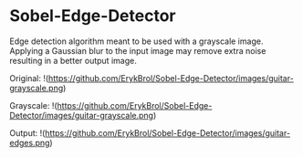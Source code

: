 # Sobel-Edge-Detector

Edge detection algorithm meant to be used with a grayscale image. Applying a Gaussian blur to the input image may remove extra noise resulting in a better output image.

Original:
!(https://github.com/ErykBrol/Sobel-Edge-Detector/images/guitar-grayscale.png)

Grayscale:
!(https://github.com/ErykBrol/Sobel-Edge-Detector/images/guitar-grayscale.png)

Output:
!(https://github.com/ErykBrol/Sobel-Edge-Detector/images/guitar-edges.png)
